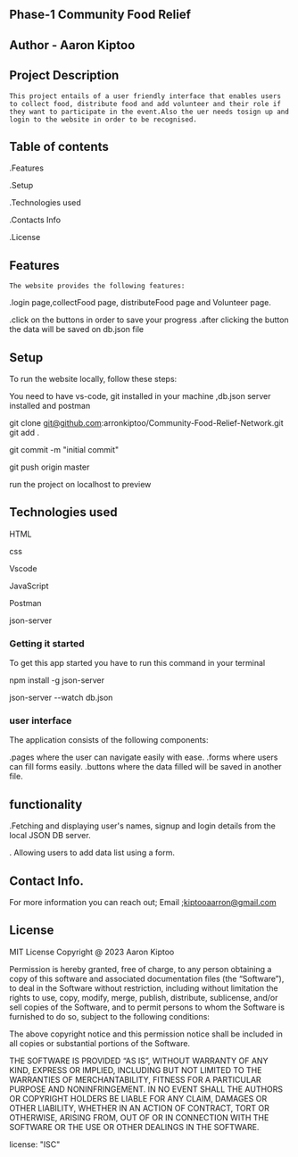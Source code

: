 ## Phase-1 Community Food Relief
## Author - Aaron Kiptoo

## Project Description
    This project entails of a user friendly interface that enables users to collect food, distribute food and add volunteer and their role if they want to participate in the event.Also the uer needs tosign up and login to the website in order to be recognised.
## Table of contents
.Features 

.Setup 

.Technologies used 

.Contacts Info 

.License

## Features
    The website provides the following features:

.login page,collectFood page, distributeFood page and Volunteer page.

.click on the buttons in order to save your progress
.after clicking the button the data will be saved on db.json file
## Setup
To run the website locally, follow these steps:

You need to have vs-code, git installed in your machine ,db.json server installed and postman

git clone git@github.com:arronkiptoo/Community-Food-Relief-Network.git
git add .

git commit -m "initial commit"

git push origin master

run the project on localhost to preview

## Technologies used
HTML

css

Vscode

JavaScript

Postman

json-server

### Getting it started

To get this app started you have to run this command in your terminal

   npm install -g json-server

   json-server --watch db.json

### user interface

The application consists of the following components:

.pages where the user can navigate easily with ease.
.forms where users can fill forms easily.
.buttons where the data filled will be saved in another file.

## functionality
.Fetching and displaying user's names, signup and login details from the local JSON DB server.
 
  . Allowing users to add data list using a form.

## Contact Info.
For more information you can reach out; Email ;kiptooaarron@gmail.com


## License
MIT License Copyright @ 2023 Aaron Kiptoo

Permission is hereby granted, free of charge, to any person obtaining a copy of this software and associated documentation files (the “Software”), to deal in the Software without restriction, including without limitation the rights to use, copy, modify, merge, publish, distribute, sublicense, and/or sell copies of the Software, and to permit persons to whom the Software is furnished to do so, subject to the following conditions:

The above copyright notice and this permission notice shall be included in all copies or substantial portions of the Software.

THE SOFTWARE IS PROVIDED “AS IS”, WITHOUT WARRANTY OF ANY KIND, EXPRESS OR IMPLIED, INCLUDING BUT NOT LIMITED TO THE WARRANTIES OF MERCHANTABILITY, FITNESS FOR A PARTICULAR PURPOSE AND NONINFRINGEMENT. IN NO EVENT SHALL THE AUTHORS OR COPYRIGHT HOLDERS BE LIABLE FOR ANY CLAIM, DAMAGES OR OTHER LIABILITY, WHETHER IN AN ACTION OF CONTRACT, TORT OR OTHERWISE, ARISING FROM, OUT OF OR IN CONNECTION WITH THE SOFTWARE OR THE USE OR OTHER DEALINGS IN THE SOFTWARE.

license: "ISC"